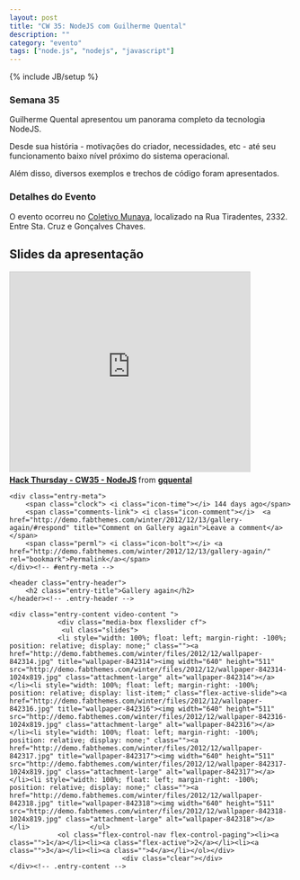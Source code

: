 ```yaml
---
layout: post
title: "CW 35: NodeJS com Guilherme Quental"
description: ""
category: "evento" 
tags: ["node.js", "nodejs", "javascript"]
---
```

{% include JB/setup %}

### Semana 35

<p>Guilherme Quental apresentou um panorama completo da tecnologia NodeJS.</p>
<p>Desde sua história - motivações do criador, necessidades, etc - até seu funcionamento baixo nível próximo do sistema operacional.</p>
<p>Além disso, diversos exemplos e trechos de código foram apresentados.</p>

<h3>Detalhes do Evento</h3>
<p>O evento ocorreu no <a href='https://www.facebook.com/coletivo.munaya'>Coletivo Munaya</a>, localizado na Rua Tiradentes, 2332. Entre Sta. Cruz e Gonçalves Chaves.</p>

## Slides da apresentação

<iframe src="http://www.slideshare.net/slideshow/embed_code/14129085" width="427" height="356" frameborder="0" marginwidth="0" marginheight="0" scrolling="no" style="border:1px solid #CCC;border-width:1px 1px 0;margin-bottom:5px" allowfullscreen='true'> </iframe> <div style="margin-bottom:5px"> <strong> <a href="http://www.slideshare.net/gquental/hack-thursday-cw35-nodejs" title="Hack Thursday - CW35 - NodeJS" target="_blank">Hack Thursday - CW35 - NodeJS</a> </strong> from <strong><a href="http://www.slideshare.net/gquental" target="_blank">gquental</a></strong> </div>

<article id="post-48" class="post-48 post type-post status-publish format-gallery hentry category-uncategorized grid_6 cf">


<div class="post-cover">

	<div class="entry-meta">
		<span class="clock"> <i class="icon-time"></i> 144 days ago</span> 
		<span class="comments-link"> <i class="icon-comment"></i>  <a href="http://demo.fabthemes.com/winter/2012/12/13/gallery-again/#respond" title="Comment on Gallery again">Leave a comment</a></span>
		<span class="perml"> <i class="icon-bolt"></i> <a href="http://demo.fabthemes.com/winter/2012/12/13/gallery-again/" rel="bookmark">Permalink</a></span>
	</div><!-- #entry-meta -->
	
	<header class="entry-header">
		<h2 class="entry-title">Gallery again</h2>
	</header><!-- .entry-header -->

	<div class="entry-content video-content ">
				<div class="media-box flexslider cf">
				 <ul class="slides">
				<li style="width: 100%; float: left; margin-right: -100%; position: relative; display: none;" class=""><a href="http://demo.fabthemes.com/winter/files/2012/12/wallpaper-842314.jpg" title="wallpaper-842314"><img width="640" height="511" src="http://demo.fabthemes.com/winter/files/2012/12/wallpaper-842314-1024x819.jpg" class="attachment-large" alt="wallpaper-842314"></a></li><li style="width: 100%; float: left; margin-right: -100%; position: relative; display: list-item;" class="flex-active-slide"><a href="http://demo.fabthemes.com/winter/files/2012/12/wallpaper-842316.jpg" title="wallpaper-842316"><img width="640" height="511" src="http://demo.fabthemes.com/winter/files/2012/12/wallpaper-842316-1024x819.jpg" class="attachment-large" alt="wallpaper-842316"></a></li><li style="width: 100%; float: left; margin-right: -100%; position: relative; display: none;" class=""><a href="http://demo.fabthemes.com/winter/files/2012/12/wallpaper-842317.jpg" title="wallpaper-842317"><img width="640" height="511" src="http://demo.fabthemes.com/winter/files/2012/12/wallpaper-842317-1024x819.jpg" class="attachment-large" alt="wallpaper-842317"></a></li><li style="width: 100%; float: left; margin-right: -100%; position: relative; display: none;" class=""><a href="http://demo.fabthemes.com/winter/files/2012/12/wallpaper-842318.jpg" title="wallpaper-842318"><img width="640" height="511" src="http://demo.fabthemes.com/winter/files/2012/12/wallpaper-842318-1024x819.jpg" class="attachment-large" alt="wallpaper-842318"></a></li>				 </ul>
				<ol class="flex-control-nav flex-control-paging"><li><a class="">1</a></li><li><a class="flex-active">2</a></li><li><a class="">3</a></li><li><a class="">4</a></li></ol></div>
								<div class="clear"></div>
	</div><!-- .entry-content -->

</div>	

</article>